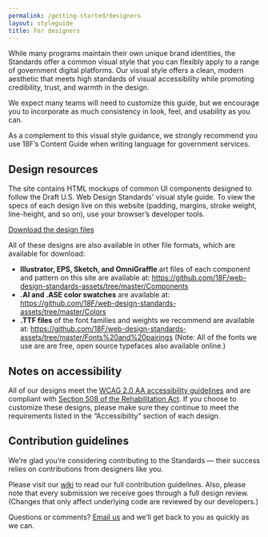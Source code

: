 ```yaml
---
permalink: /getting-started/designers
layout: styleguide
title: For designers
---
```


While many programs maintain their own unique brand identities, the Standards offer a common visual style that you can flexibly apply to a range of government digital platforms. Our visual style offers a clean, modern aesthetic that meets high standards of visual accessibility while promoting credibility, trust, and warmth in the design.

We expect many teams will need to customize this guide, but we encourage you to incorporate as much consistency in look, feel, and usability as you can.

As a complement to this visual style guidance, we strongly recommend you use 18F’s Content Guide when writing language for government services.

## Design resources

The site contains HTML mockups of common UI components designed to follow the Draft U.S. Web Design Standards' visual style guide. To view the specs of each design live on this website (padding, margins, stroke weight, line-height, and so on), use your browser’s developer tools.

<a class="usa-button usa-button-primary-alt" href="https://github.com/18F/web-design-standards-assets/archive/master.zip">Download the design files</a>

All of these designs are also available in other file formats, which are available for download:

* **Illustrator, EPS, Sketch, and OmniGraffle** art files of each component and pattern on this site are available at: https://github.com/18F/web-design-standards-assets/tree/master/Components
* **.AI and .ASE color swatches** are available at: https://github.com/18F/web-design-standards-assets/tree/master/Colors
* **.TTF files** of the font families and weights we recommend are available at: https://github.com/18F/web-design-standards-assets/tree/master/Fonts%20and%20pairings (Note: All of the fonts we use are are free, open source typefaces also available online.)

## Notes on accessibility

All of our designs meet the [WCAG 2.0 AA accessibility guidelines](https://www.w3.org/TR/WCAG20/) and are compliant with [Section 508 of the Rehabilitation Act](http://www.section508.gov/). If you choose to customize these designs, please make sure they continue to meet the requirements listed in the “Accessibility” section of each design.

## Contribution guidelines

We’re glad you’re considering contributing to the Standards — their success relies on contributions from designers like you.

Please visit our [wiki](https://github.com/18F/web-design-standards/wiki/Contribution-Guidelines:-Design) to read our full contribution guidelines. Also, please note that every submission we receive goes through a full design review. (Changes that only affect underlying code are reviewed by our developers.)

Questions or comments? [Email us](mailto:uswebdesignstandards@gsa.gov) and we’ll get back to you as quickly as we can. 

